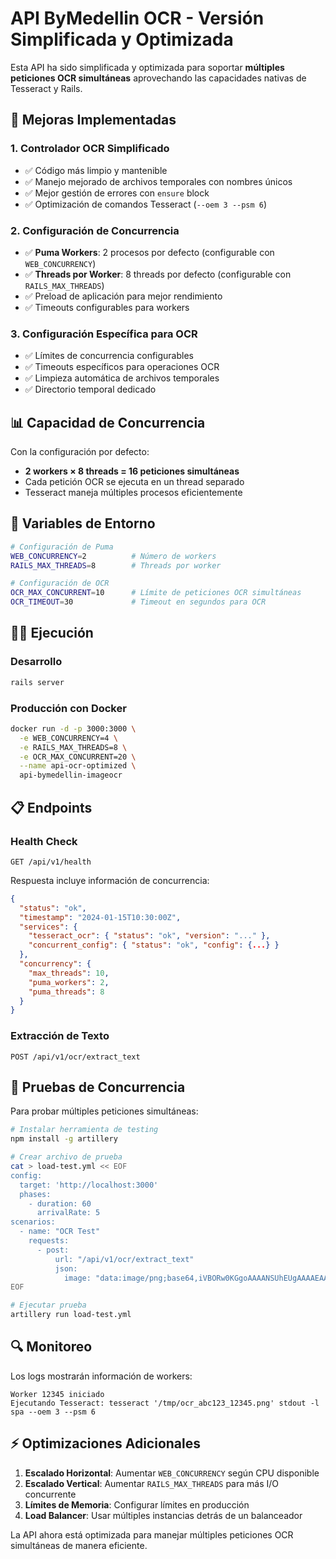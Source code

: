 # API ByMedellin OCR - Versión Simplificada y Optimizada

Esta API ha sido simplificada y optimizada para soportar **múltiples peticiones OCR simultáneas** aprovechando las capacidades nativas de Tesseract y Rails.

## 🚀 Mejoras Implementadas

### 1. Controlador OCR Simplificado
- ✅ Código más limpio y mantenible
- ✅ Manejo mejorado de archivos temporales con nombres únicos
- ✅ Mejor gestión de errores con `ensure` block
- ✅ Optimización de comandos Tesseract (`--oem 3 --psm 6`)

### 2. Configuración de Concurrencia
- ✅ **Puma Workers**: 2 procesos por defecto (configurable con `WEB_CONCURRENCY`)
- ✅ **Threads por Worker**: 8 threads por defecto (configurable con `RAILS_MAX_THREADS`)
- ✅ Preload de aplicación para mejor rendimiento
- ✅ Timeouts configurables para workers

### 3. Configuración Específica para OCR
- ✅ Límites de concurrencia configurables
- ✅ Timeouts específicos para operaciones OCR
- ✅ Limpieza automática de archivos temporales
- ✅ Directorio temporal dedicado

## 📊 Capacidad de Concurrencia

Con la configuración por defecto:
- **2 workers × 8 threads = 16 peticiones simultáneas**
- Cada petición OCR se ejecuta en un thread separado
- Tesseract maneja múltiples procesos eficientemente

## 🔧 Variables de Entorno

```bash
# Configuración de Puma
WEB_CONCURRENCY=2          # Número de workers
RAILS_MAX_THREADS=8        # Threads por worker

# Configuración de OCR
OCR_MAX_CONCURRENT=10      # Límite de peticiones OCR simultáneas
OCR_TIMEOUT=30             # Timeout en segundos para OCR
```

## 🏃‍♂️ Ejecución

### Desarrollo
```bash
rails server
```

### Producción con Docker
```bash
docker run -d -p 3000:3000 \
  -e WEB_CONCURRENCY=4 \
  -e RAILS_MAX_THREADS=8 \
  -e OCR_MAX_CONCURRENT=20 \
  --name api-ocr-optimized \
  api-bymedellin-imageocr
```

## 📋 Endpoints

### Health Check
```
GET /api/v1/health
```

Respuesta incluye información de concurrencia:
```json
{
  "status": "ok",
  "timestamp": "2024-01-15T10:30:00Z",
  "services": {
    "tesseract_ocr": { "status": "ok", "version": "..." },
    "concurrent_config": { "status": "ok", "config": {...} }
  },
  "concurrency": {
    "max_threads": 10,
    "puma_workers": 2,
    "puma_threads": 8
  }
}
```

### Extracción de Texto
```
POST /api/v1/ocr/extract_text
```

## 🧪 Pruebas de Concurrencia

Para probar múltiples peticiones simultáneas:

```bash
# Instalar herramienta de testing
npm install -g artillery

# Crear archivo de prueba
cat > load-test.yml << EOF
config:
  target: 'http://localhost:3000'
  phases:
    - duration: 60
      arrivalRate: 5
scenarios:
  - name: "OCR Test"
    requests:
      - post:
          url: "/api/v1/ocr/extract_text"
          json:
            image: "data:image/png;base64,iVBORw0KGgoAAAANSUhEUgAAAAEAAAABCAYAAAAfFcSJAAAADUlEQVR42mP8/5+hHgAHggJ/PchI7wAAAABJRU5ErkJggg=="
EOF

# Ejecutar prueba
artillery run load-test.yml
```

## 🔍 Monitoreo

Los logs mostrarán información de workers:
```
Worker 12345 iniciado
Ejecutando Tesseract: tesseract '/tmp/ocr_abc123_12345.png' stdout -l spa --oem 3 --psm 6
```

## ⚡ Optimizaciones Adicionales

1. **Escalado Horizontal**: Aumentar `WEB_CONCURRENCY` según CPU disponible
2. **Escalado Vertical**: Aumentar `RAILS_MAX_THREADS` para más I/O concurrente
3. **Límites de Memoria**: Configurar límites en producción
4. **Load Balancer**: Usar múltiples instancias detrás de un balanceador

La API ahora está optimizada para manejar múltiples peticiones OCR simultáneas de manera eficiente.